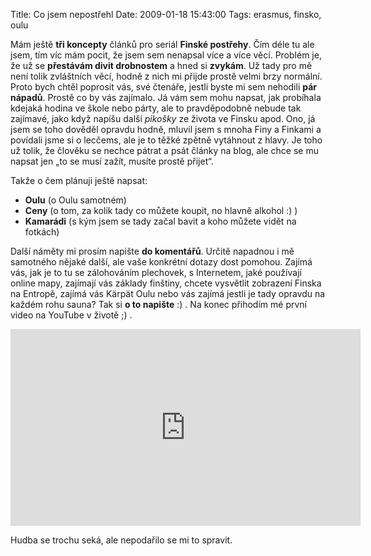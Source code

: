 Title: Co jsem nepostřehl
Date: 2009-01-18 15:43:00
Tags: erasmus, finsko, oulu

Mám ještě **tři koncepty** článků pro seriál **Finské postřehy**.
Čím déle tu ale jsem, tím víc mám pocit, že jsem sem nenapsal více
a více věcí. Problém je, že už se **přestávám divit drobnostem** a
hned si **zvykám**. Už tady pro mě není tolik zvláštních věcí,
hodně z nich mi přijde prostě velmi brzy normální. Proto bych chtěl
poprosit vás, své čtenáře, jestli byste mi sem nehodili
**pár nápadů**. Prostě co by vás zajímalo. Já vám sem mohu napsat,
jak probíhala kdejaká hodina ve škole nebo párty, ale to
pravděpodobně nebude tak zajímavé, jako když napíšu další *pikošky*
ze života ve Finsku apod. Ono, já jsem se toho dověděl opravdu
hodně, mluvil jsem s mnoha Finy a Finkami a povídali jsme si
o lecčems, ale je to těžké zpětně vytáhnout z hlavy. Je toho už
tolik, že člověku se nechce pátrat a psát články na blog, ale chce
se mu napsat jen „to se musí zažít, musíte prostě přijet“.

Takže o čem plánuji ještě napsat:

-   **Oulu** (o Oulu samotném)
-   **Ceny** (o tom, za kolik tady co můžete koupit, no hlavně
    alkohol :) )
-   **Kamarádi** (s kým jsem se tady začal bavit a koho můžete
    vidět na fotkách)

Další náměty mi prosím napište **do komentářů**. Určitě napadnou
i mě samotného nějaké další, ale vaše konkrétní dotazy dost
pomohou. Zajímá vás, jak je to tu se zálohováním plechovek,
s Internetem, jaké používají online mapy, zajímají vás základy
finštiny, chcete vysvětlit zobrazení Finska na Entropě, zajímá vás
Kärpät Oulu nebo vás zajímá jestli je tady opravdu na každém rohu
sauna? Tak si **o to napište** :) . Na konec přihodím mé první
video na YouTube v životě ;) .

<iframe width="560" height="315" src="https://www.youtube.com/embed/Bb7LQpg6lK8" frameborder="0" allowfullscreen></iframe>

Hudba se trochu seká, ale nepodařilo se mi to spravit.